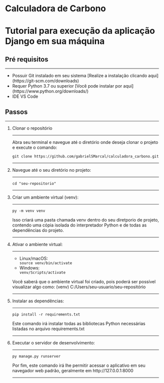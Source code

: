 # Calculadora de Carbono

<h1>Tutorial para execução da aplicação Django em sua máquina</h1>

<h2>Pré requisitos</h2><hr>
    <ul>
        <li>Possuir Git instalado em seu sistema [Realize a instalação clicando aqui](https://git-scm.com/downloads)</li>
        <li>Requer Python 3.7 ou superior [Você pode instalar por aqui](https://www.python.org/downloads/)</li>
        <li>IDE VS Code</li>
    </ul>

<h2>Passos</h2><hr>

<ol>
    <li>Clonar o repositório</li><hr>
        <p>Abra seu terminal e navegue até o diretório onde deseja clonar o projeto e execute o comando:</p>
        <code>git clone https://github.com/gabrielSMarcal/calculadora_carbono.git</code><hr>
    <li>Navegue até o seu diretório no projeto:</li><hr>
        <code>cd "seu-repositorio"</code><hr>
    <li>Criar um ambiente virtual (venv):</li><hr>
        <code>py -m venv venv</code>
        <p>Isso criará uma pasta chamada venv dentro do seu diretporio de projeto, contendo uma cópia isolada do interpretador Python e de todas as dependências do projeto.</p><hr>
    <li>Ativar o ambiente virtual:</li><hr>
        <ul>
            <li>Linux/macOS:</li>
                <code>source venv/bin/activate</code>
            <li>Windows:</li>
                <code>venv/Scripts/activate</code>
        </ul>
        <p>Você saberá que o ambiente virtual foi criado, pois poderá ser possível visualizar algo como: (venv) C:/Users/seu-usuario/seu-repositório<p><hr>
    <li>Instalar as dependências:</li><hr>
        <code>pip install -r requirements.txt</code>
        <p>Este comando irá instalar todas as bibliotecas Python necessárias listadas no arquivo requirements.txt</p><hr>
    <li>Executar o servidor de desenvolvimento:</li><hr>
        <code>py manage.py runserver</code>
        <p>Por fim, este comando irá lhe permitir acessar o aplicativo em seu navegador web padrão, geralmente em http://127.0.0.1:8000</p><hr>
</ol>
